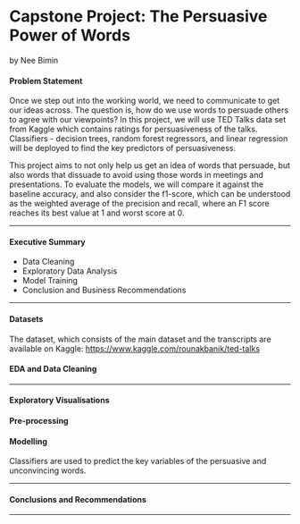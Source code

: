 # Capstone Project: The Persuasive Power of Words
by Nee Bimin

#### Problem Statement

Once we step out into the working world, we need to communicate to get our ideas across. The question is, how do we use words to persuade others to agree with our viewpoints? In this project, we will use TED Talks data set from Kaggle which contains ratings for persuasiveness of the talks. Classifiers - decision trees, random forest regressors, and linear regression will be deployed to find the key predictors of persuasiveness. 

This project aims to not only help us get an idea of words that persuade, but also words that dissuade to avoid using those words in meetings and presentations. To evaluate the models, we will compare it against the baseline accuracy, and also consider the f1-score, which can be understood as the weighted average of the precision and recall, where an F1 score reaches its best value at 1 and worst score at 0.

---

#### Executive Summary

* Data Cleaning
* Exploratory Data Analysis
* Model Training
* Conclusion and Business Recommendations

---

#### Datasets

The dataset, which consists of the main dataset and the transcripts are available on Kaggle: https://www.kaggle.com/rounakbanik/ted-talks

#### EDA and Data Cleaning


---

#### Exploratory Visualisations



#### Pre-processing


#### Modelling

Classifiers are used to predict the key variables of the persuasive and unconvincing words.

---

#### Conclusions and Recommendations



---
